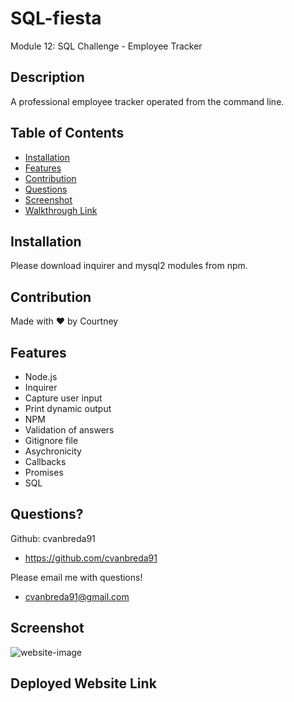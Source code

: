 # SQL-fiesta
Module 12: SQL Challenge - Employee Tracker

## Description
A professional employee tracker operated from the command line.

## Table of Contents
* [Installation](#installation)
* [Features](#features)
* [Contribution](#contribution)
* [Questions](#questions)
* [Screenshot](#screenshot)
* [Walkthrough Link](#walkthrough-link)

## Installation
Please download inquirer and mysql2 modules from npm.

## Contribution
Made with ❤️ by Courtney

## Features
* Node.js
* Inquirer
* Capture user input
* Print dynamic output
* NPM
* Validation of answers
* Gitignore file
* Asychronicity
* Callbacks
* Promises
* SQL

## Questions?
Github: cvanbreda91
* https://github.com/cvanbreda91

Please email me with questions!
* cvanbreda91@gmail.com

## Screenshot
![website-image]()

## Deployed Website Link

